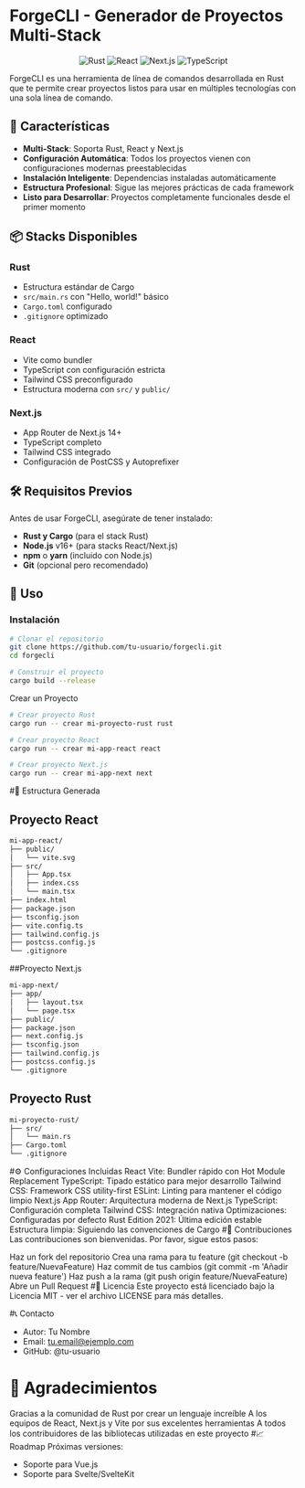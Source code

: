 # ForgeCLI - Generador de Proyectos Multi-Stack

<p align="center">
  <img src="https://img.shields.io/badge/Rust-000000?style=for-the-badge&logo=rust&logoColor=white" alt="Rust">
  <img src="https://img.shields.io/badge/React-20232A?style=for-the-badge&logo=react&logoColor=61DAFB" alt="React">
  <img src="https://img.shields.io/badge/Next.js-000000?style=for-the-badge&logo=next.js&logoColor=white" alt="Next.js">
  <img src="https://img.shields.io/badge/TypeScript-007ACC?style=for-the-badge&logo=typescript&logoColor=white" alt="TypeScript">
</p>

ForgeCLI es una herramienta de línea de comandos desarrollada en Rust que te permite crear proyectos listos para usar en múltiples tecnologías con una sola línea de comando.

## 🚀 Características

- **Multi-Stack**: Soporta Rust, React y Next.js
- **Configuración Automática**: Todos los proyectos vienen con configuraciones modernas preestablecidas
- **Instalación Inteligente**: Dependencias instaladas automáticamente
- **Estructura Profesional**: Sigue las mejores prácticas de cada framework
- **Listo para Desarrollar**: Proyectos completamente funcionales desde el primer momento

## 📦 Stacks Disponibles

### Rust
- Estructura estándar de Cargo
- `src/main.rs` con "Hello, world!" básico
- `Cargo.toml` configurado
- `.gitignore` optimizado

### React
- Vite como bundler
- TypeScript con configuración estricta
- Tailwind CSS preconfigurado
- Estructura moderna con `src/` y `public/`

### Next.js
- App Router de Next.js 14+
- TypeScript completo
- Tailwind CSS integrado
- Configuración de PostCSS y Autoprefixer

## 🛠️ Requisitos Previos

Antes de usar ForgeCLI, asegúrate de tener instalado:

- **Rust y Cargo** (para el stack Rust)
- **Node.js** v16+ (para stacks React/Next.js)
- **npm** o **yarn** (incluido con Node.js)
- **Git** (opcional pero recomendado)

## 📖 Uso

### Instalación

```bash
# Clonar el repositorio
git clone https://github.com/tu-usuario/forgecli.git
cd forgecli

# Construir el proyecto
cargo build --release
```
Crear un Proyecto 
```bash
# Crear proyecto Rust
cargo run -- crear mi-proyecto-rust rust

# Crear proyecto React
cargo run -- crear mi-app-react react

# Crear proyecto Next.js
cargo run -- crear mi-app-next next
```
#📁 Estructura Generada
## Proyecto React
```bash
mi-app-react/
├── public/
│   └── vite.svg
├── src/
│   ├── App.tsx
│   ├── index.css
│   └── main.tsx
├── index.html
├── package.json
├── tsconfig.json
├── vite.config.ts
├── tailwind.config.js
├── postcss.config.js
└── .gitignore
```
##Proyecto Next.js
```bash
mi-app-next/
├── app/
│   ├── layout.tsx
│   └── page.tsx
├── public/
├── package.json
├── next.config.js
├── tsconfig.json
├── tailwind.config.js
├── postcss.config.js
└── .gitignore
```
## Proyecto Rust

```bash
mi-proyecto-rust/
├── src/
│   └── main.rs
├── Cargo.toml
└── .gitignore
```
#⚙️ Configuraciones Incluidas
React
Vite: Bundler rápido con Hot Module Replacement
TypeScript: Tipado estático para mejor desarrollo
Tailwind CSS: Framework CSS utility-first
ESLint: Linting para mantener el código limpio
Next.js
App Router: Arquitectura moderna de Next.js
TypeScript: Configuración completa
Tailwind CSS: Integración nativa
Optimizaciones: Configuradas por defecto
Rust
Edition 2021: Última edición estable
Estructura limpia: Siguiendo las convenciones de Cargo
#🤝 Contribuciones
Las contribuciones son bienvenidas. Por favor, sigue estos pasos:

Haz un fork del repositorio
Crea una rama para tu feature (git checkout -b feature/NuevaFeature)
Haz commit de tus cambios (git commit -m 'Añadir nueva feature')
Haz push a la rama (git push origin feature/NuevaFeature)
Abre un Pull Request
#📄 Licencia
Este proyecto está licenciado bajo la Licencia MIT - ver el archivo LICENSE para más detalles.

#📞 Contacto
 - Autor: Tu Nombre
 - Email: tu.email@ejemplo.com
 - GitHub: @tu-usuario

# 🙏 Agradecimientos
Gracias a la comunidad de Rust por crear un lenguaje increíble
A los equipos de React, Next.js y Vite por sus excelentes herramientas
A todos los contribuidores de las bibliotecas utilizadas en este proyecto
#📈 Roadmap
Próximas versiones:
* Soporte para Vue.js
* Soporte para Svelte/SvelteKit
